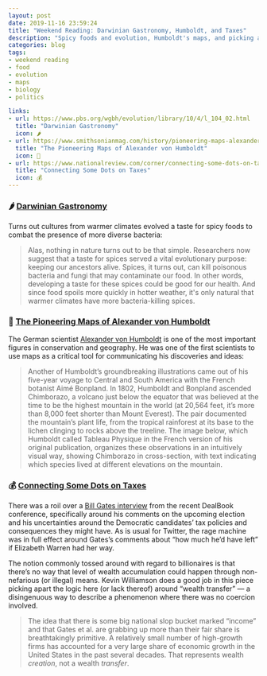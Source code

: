 ```yaml
---
layout: post
date: 2019-11-16 23:59:24
title: "Weekend Reading: Darwinian Gastronomy, Humboldt, and Taxes"
description: "Spicy foods and evolution, Humboldt's maps, and picking apart income taxes."
categories: blog
tags:
- weekend reading
- food
- evolution
- maps
- biology
- politics

links:
- url: https://www.pbs.org/wgbh/evolution/library/10/4/l_104_02.html
  title: "Darwinian Gastronomy"
  icon: 🌶
- url: https://www.smithsonianmag.com/history/pioneering-maps-alexander-von-humboldt-180973342/
  title: "The Pioneering Maps of Alexander von Humboldt"
  icon: 🌲
- url: https://www.nationalreview.com/corner/connecting-some-dots-on-taxes/
  title: "Connecting Some Dots on Taxes"
  icon: 💰
---
```


### 🌶 [Darwinian Gastronomy](https://www.pbs.org/wgbh/evolution/library/10/4/l_104_02.html "Darwinian Gastronomy")

Turns out cultures from warmer climates evolved a taste for spicy foods to combat the presence of more diverse bacteria:

> Alas, nothing in nature turns out to be that simple. Researchers now suggest that a taste for spices served a vital evolutionary purpose: keeping our ancestors alive. Spices, it turns out, can kill poisonous bacteria and fungi that may contaminate our food. In other words, developing a taste for these spices could be good for our health. And since food spoils more quickly in hotter weather, it's only natural that warmer climates have more bacteria-killing spices.

### 🌲 [The Pioneering Maps of Alexander von Humboldt](https://www.smithsonianmag.com/history/pioneering-maps-alexander-von-humboldt-180973342/ "The Pioneering Maps of Alexander von Humboldt")

The German scientist [Alexander von Humboldt](https://en.wikipedia.org/wiki/Alexander_von_Humboldt "Alexander von Humboldt") is one of the most important figures in conservation and geography. He was one of the first scientists to use maps as a critical tool for communicating his discoveries and ideas:

> Another of Humboldt’s groundbreaking illustrations came out of his five-year voyage to Central and South America with the French botanist Aimé Bonpland. In 1802, Humboldt and Bonpland ascended Chimborazo, a volcano just below the equator that was believed at the time to be the highest mountain in the world (at 20,564 feet, it’s more than 8,000 feet shorter than Mount Everest). The pair documented the mountain’s plant life, from the tropical rainforest at its base to the lichen clinging to rocks above the treeline. The image below, which Humboldt called Tableau Physique in the French version of his original publication, organizes these observations in an intuitively visual way, showing Chimborazo in cross-section, with text indicating which species lived at different elevations on the mountain.

### 💰 [Connecting Some Dots on Taxes](https://www.nationalreview.com/corner/connecting-some-dots-on-taxes/ "Connecting Some Dots on Taxes")

There was a roil over a [Bill Gates interview](https://www.youtube.com/watch?v=_15DReQKbt8 "DealBook Interview with Bill Gates") from the recent DealBook conference, specifically around his comments on the upcoming election and his uncertainties around the Democratic candidates’ tax policies and consequences they might have. As is usual for Twitter, the rage machine was in full effect around Gates’s comments about “how much he’d have left” if Elizabeth Warren had her way. 

The notion commonly tossed around with regard to billionaires is that there’s no way that level of wealth accumulation could happen through non-nefarious (or illegal) means. Kevin Williamson does a good job in this piece picking apart the logic here (or lack thereof) around “wealth transfer” — a disingenuous way to describe a phenomenon where there was no coercion involved.

> The idea that there is some big national slop bucket marked “income” and that Gates et al. are grabbing up more than their fair share is breathtakingly primitive. A relatively small number of high-growth firms has accounted for a very large share of economic growth in the United States in the past several decades. That represents wealth _creation_, not a wealth _transfer_.
